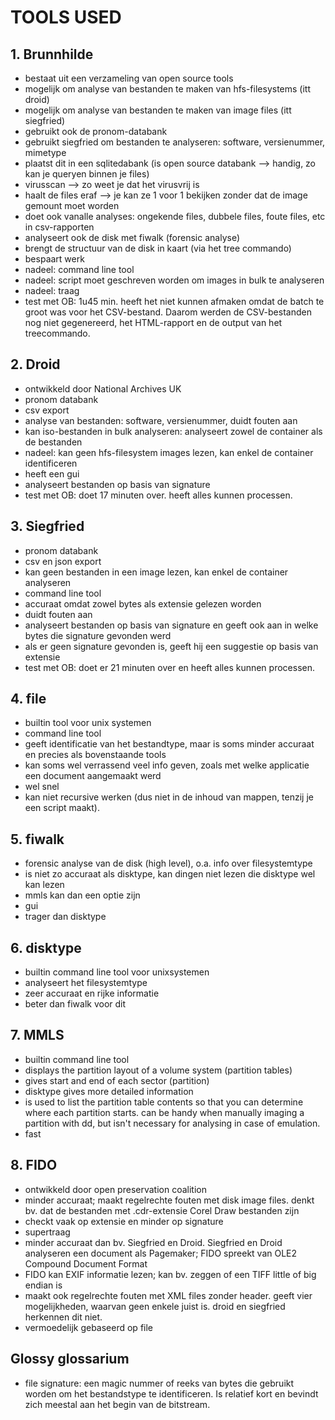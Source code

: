 TOOLS USED
==========

## 1. Brunnhilde
- bestaat uit een verzameling van open source tools
- mogelijk om analyse van bestanden te maken van hfs-filesystems (itt droid)
- mogelijk om analyse van bestanden te maken van image files (itt siegfried)
- gebruikt ook de pronom-databank
- gebruikt siegfried om bestanden te analyseren: software, versienummer, mimetype
- plaatst dit in een sqlitedabank (is open source databank --> handig, zo kan je queryen binnen je files)
- virusscan --> zo weet je dat het virusvrij is
- haalt de files eraf --> je kan ze 1 voor 1 bekijken zonder dat de image gemount moet worden
- doet ook vanalle analyses: ongekende files, dubbele files, foute files, etc in csv-rapporten
- analyseert ook de disk met fiwalk (forensic analyse)
- brengt de structuur van de disk in kaart (via het tree commando)
- bespaart werk
- nadeel: command line tool
- nadeel: script moet geschreven worden om images in bulk te analyseren
- nadeel: traag
- test met OB: 1u45 min. heeft het niet kunnen afmaken omdat de batch te groot was voor het CSV-bestand. Daarom werden de CSV-bestanden nog niet gegenereerd, het HTML-rapport en de output van het treecommando.

## 2. Droid
- ontwikkeld door National Archives UK
- pronom databank
- csv export
- analyse van bestanden: software, versienummer, duidt fouten aan
- kan iso-bestanden in bulk analyseren: analyseert zowel de container als de bestanden
- nadeel: kan geen hfs-filesystem images lezen, kan enkel de container identificeren
- heeft een gui
- analyseert bestanden op basis van signature
- test met OB: doet 17 minuten over. heeft alles kunnen processen.

## 3. Siegfried
- pronom databank
- csv en json export
- kan geen bestanden in een image lezen, kan enkel de container analyseren
- command line tool
- accuraat omdat zowel bytes als extensie gelezen worden
- duidt fouten aan
- analyseert bestanden op basis van signature en geeft ook aan in welke bytes die signature gevonden werd
- als er geen signature gevonden is, geeft hij een suggestie op basis van extensie
- test met OB: doet er 21 minuten over en heeft alles kunnen processen.

## 4. file
- builtin tool voor unix systemen
- command line tool
- geeft identificatie van het bestandtype, maar is soms minder accuraat en precies als bovenstaande tools
- kan soms wel verrassend veel info geven, zoals met welke applicatie een document aangemaakt werd
- wel snel
- kan niet recursive werken (dus niet in de inhoud van mappen, tenzij je een script maakt).

## 5. fiwalk
- forensic analyse van de disk (high level), o.a. info over filesystemtype
- is niet zo accuraat als disktype, kan dingen niet lezen die disktype wel kan lezen
- mmls kan dan een optie zijn
- gui
- trager dan disktype

## 6. disktype
- builtin command line tool voor unixsystemen
- analyseert het filesystemtype
- zeer accuraat en rijke informatie
- beter dan fiwalk voor dit

## 7. MMLS
- builtin command line tool
- displays the partition layout of a volume system (partition tables)
- gives start and end of each sector (partition)
- disktype gives more detailed information
- is used to list the partition table contents so that you can determine where each partition starts. can be handy when manually imaging a partition with dd, but isn't necessary for analysing in case of emulation.
- fast 

## 8. FIDO
- ontwikkeld door open preservation coalition
- minder accuraat; maakt regelrechte fouten met disk image files. denkt bv. dat de bestanden met .cdr-extensie Corel Draw bestanden zijn
- checkt vaak op extensie en minder op signature
- supertraag
- minder accuraat dan bv. Siegfried en Droid. Siegfried en Droid analyseren een document als Pagemaker; FIDO spreekt van OLE2 Compound Document Format
- FIDO kan EXIF informatie lezen; kan bv. zeggen of een TIFF little of big endian is
- maakt ook regelrechte fouten met XML files zonder header. geeft vier mogelijkheden, waarvan geen enkele juist is. droid en siegfried herkennen dit niet.
- vermoedelijk gebaseerd op file

## Glossy glossarium
- file signature: een magic nummer of reeks van bytes die gebruikt worden om het bestandstype te identificeren. Is relatief kort en bevindt zich meestal aan het begin van de bitstream.
